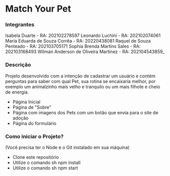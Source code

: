 # Match Your Pet

### Integrantes

Isabela Duarte - RA: 202102278597
Leonardo Luchini - RA: 202102074061
Maria Eduarda de Souza Corrêa - RA: 20220438081
Raquel de Souza Penteado - RA: 202103705171
Sophia Brenda Martins Sales - RA: 202103168493
Wilman Anderson de Oliveira Martinez - RA: 202104543859\_

### Descrição

Projeto desenvolvido com a intenção de cadastrar um usuário e contém perguntas para saber com qual Pet, sua rotina se encaixaria melhor, por exemplo um animalzinho mais velho e tranquilo ou um mais filhote e cheio de energia.

- Página Inicial
- Página de "Sobre"
- Página com imagens dos Pets com um botão que envia para o site de adoção
- Página do formulário

### Como iniciar o Projeto?

(Você precisa ter o Node e o Git instalado em sua máquina)

- Clone este repositório
- Utilize o comando
  sh
  npm install
- Utilize o comando
  sh
  npm start
